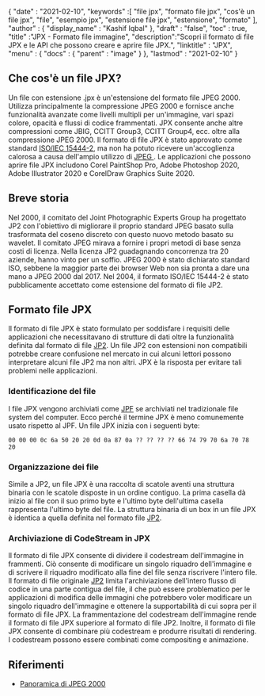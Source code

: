 {
  "date" : "2021-02-10",
  "keywords" :[ "file jpx", "formato file jpx", "cos'è un file jpx", "file", "esempio jpx", "estensione file jpx", "estensione", "formato" ],
  "author" : {
    "display_name" : "Kashif Iqbal"
},
  "draft" : "false",
  "toc" : true,
  "title" :"JPX - Formato file immagine",
  "description":"Scopri il formato di file JPX e le API che possono creare e aprire file JPX.",
  "linktitle" : "JPX",
  "menu" : {
    "docs" : {
      "parent" : "image"
}
},
  "lastmod" : "2021-02-10"
}

## Che cos'è un file JPX? ##

Un file con estensione .jpx è un'estensione del formato file JPEG 2000. Utilizza principalmente la compressione JPEG 2000 e fornisce anche funzionalità avanzate come livelli multipli per un'immagine, vari spazi colore, opacità e flussi di codice frammentati. JPX consente anche altre compressioni come JBIG, CCITT Group3, CCITT Group4, ecc. oltre alla compressione JPEG 2000. Il formato di file JPX è stato approvato come standard [ISO/IEC 15444-2](https://www.iso.org/standard/33160.html), ma non ha potuto ricevere un'accoglienza calorosa a causa dell'ampio utilizzo di [JPEG ](/it/image/jpeg/). Le applicazioni che possono aprire file JPX includono Corel PaintShop Pro, Adobe Photoshop 2020, Adobe Illustrator 2020 e CorelDraw Graphics Suite 2020.

## Breve storia

Nel 2000, il comitato del Joint Photographic Experts Group ha progettato JP2 con l'obiettivo di migliorare il proprio standard JPEG basato sulla trasformata del coseno discreto con questo nuovo metodo basato su wavelet. Il comitato JPEG mirava a fornire i propri metodi di base senza costi di licenza. Nella licenza JP2 guadagnando concorrenza tra 20 aziende, hanno vinto per un soffio. JPEG 2000 è stato dichiarato standard ISO, sebbene la maggior parte dei browser Web non sia pronta a dare una mano a JPEG 2000 dal 2017. Nel 2004, il formato ISO/IEC 15444-2 è stato pubblicamente accettato come estensione del formato di file JP2.

## Formato file JPX

Il formato di file JPX è stato formulato per soddisfare i requisiti delle applicazioni che necessitavano di strutture di dati oltre la funzionalità definita dal formato di file [JP2](/it/image/jp2/). Un file JP2 con estensioni non compatibili potrebbe creare confusione nel mercato in cui alcuni lettori possono interpretare alcuni file JP2 ma non altri. JPX è la risposta per evitare tali problemi nelle applicazioni.

### Identificazione del file

I file JPX vengono archiviati come [JPF](/it/image/jpf/) se archiviati nel tradizionale file system del computer. Ecco perché il termine JPX è meno comunemente usato rispetto al JPF. Un file JPX inizia con i seguenti byte:

`00 00 00 0c 6a 50 20 20 0d 0a 87 0a ?? ?? ?? ?? 66 74 79 70 6a 70 78 20`

### Organizzazione dei file

Simile a JP2, un file JPX è una raccolta di scatole aventi una struttura binaria con le scatole disposte in un ordine contiguo. La prima casella dà inizio al file con il suo primo byte e l'ultimo byte dell'ultima casella rappresenta l'ultimo byte del file.
La struttura binaria di un box in un file JPX è identica a quella definita nel formato file [JP2](/it/image/jp2/).

### Archiviazione di CodeStream in JPX

Il formato di file JPX consente di dividere il codestream dell'immagine in frammenti. Ciò consente di modificare un singolo riquadro dell'immagine e di scrivere il riquadro modificato alla fine del file senza riscrivere l'intero file. Il formato di file originale [JP2](/it/image/jp2/) limita l'archiviazione dell'intero flusso di codice in una parte contigua del file, il che può essere problematico per le applicazioni di modifica delle immagini che potrebbero voler modificare un singolo riquadro dell'immagine e ottenere la supportabilità di cui sopra per il formato di file JPX. La frammentazione del codestream dell'immagine rende il formato di file JPX superiore al formato di file JP2. Inoltre, il formato di file JPX consente di combinare più codestream e produrre risultati di rendering. I codestream possono essere combinati come compositing e animazione.

## Riferimenti ##

* [Panoramica di JPEG 2000](https://jpeg.org/jpeg2000/)

